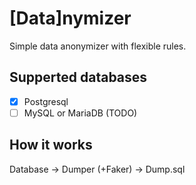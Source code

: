 # [Data]nymizer

Simple data anonymizer with flexible rules.

## Supperted databases

- [x] Postgresql
- [ ] MySQL or MariaDB (TODO)

## How it works

Database -> Dumper (+Faker) -> Dump.sql
